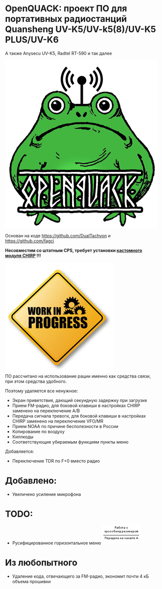 # OpenQUACK: проект ПО для портативных радиостанций Quansheng UV-K5/UV-k5(8)/UV-K5 PLUS/UV-K6
А также Anysecu UV-K5, Radtel RT-590 и так далее  

![OpenQUACK](images/openquack.png)

Основан на коде https://github.com/DualTachyon и https://github.com/fagci  

__Несовместим со штатным CPS, требует установки [кастомного модуля CHIRP](https://github.com/rebezhir/openquack-chirp-driver) !!!__  

![OpenQUACK](images/work_in_progress.jpg)  
ПО рассчитано на использование рации именно как средства связи, при этом средства удобного.

Поэтому удаляется все ненужное:
* Экран приветствия, дающий секундную задержку при загрузке
* Прием FM-радио, для боковой клавиши в настройках CHIRP заменено на переключение A/B
* Передача сигнала тревоги, для боковой клавиши в настройках CHIRP заменено на переключение VFO/MR
* Прием NOAA по причине бесполезности в России
* Копирование по воздуху
* Киллкоды
* Соответствующие убираемым функциям пункты меню 

Добавляется:  

* Переключение TDR по F+0 вместо радио

# Добавлено: 
* Увеличено усиление микрофона

# TODO:
* Русифицированное горизонтальное меню
![OpenQUACK](images/sample.gif)  

  



# Из любопытного
* Удаление кода, отвечающего за FM-радио, экономит почти 4 кБ объема прошивки
